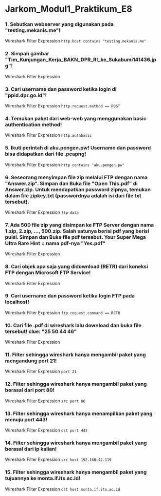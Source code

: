 # Jarkom_Modul1_Praktikum_E8

### 1. Sebutkan webserver yang digunakan pada "testing.mekanis.me"!
Wireshark Filter Expression
``` http.host contains "testing.mekanis.me" ```


### 2. Simpan gambar "Tim_Kunjungan_Kerja_BAKN_DPR_RI_ke_Sukabumi141436.jpg"!
Wireshark Filter Expression

### 3. Cari username dan password ketika login di "ppid.dpr.go.id"!
Wireshark Filter Expression
``` http.request.method == POST ```

### 4. Temukan paket dari web-web yang menggunakan basic authentication method!
Wireshark Filter Expression
``` http.authbasic ```

### 5. Ikuti perintah di aku.pengen.pw! Username dan password bisa didapatkan dari file .pcapng!
Wireshark Filter Expression
``` http contains "aku.pengen.pw" ```

### 6. Seseorang menyimpan file zip melalui FTP dengan nama "Answer.zip". Simpan dan Buka file "Open This.pdf" di Answer.zip. Untuk mendapatkan password zipnya, temukan dalam file zipkey.txt (passwordnya adalah isi dari file txt tersebut).
Wireshark Filter Expression
``` ftp-data ```

### 7. Ada 500 file zip yang disimpan ke FTP Server dengan nama 1.zip, 2.zip, ..., 500.zip. Salah satunya berisi pdf yang berisi puisi. Simpan dan Buka file pdf tersebut. Your Super Mega Ultra Rare Hint = nama pdf-nya "Yes.pdf"
Wireshark Filter Expression

### 8. Cari objek apa saja yang didownload (RETR) dari koneksi FTP dengan Microsoft FTP Service!
Wireshark Filter Expression

### 9. Cari username dan password ketika login FTP pada localhost!
Wireshark Filter Expression
``` ftp.request.command == RETR ```

### 10. Cari file .pdf di wireshark lalu download dan buka file tersebut! clue: "25 50 44 46"
Wireshark Filter Expression

### 11. Filter sehingga wireshark hanya mengambil paket yang mengandung port 21!
Wireshark Filter Expression
``` port 21 ```

### 12. Filter sehingga wireshark hanya mengambil paket yang berasal dari port 80!
Wireshark Filter Expression
``` src port 80 ```

### 13. Filter sehingga wireshark hanya menampilkan paket yang menuju port 443!
Wireshark Filter Expression
``` dst port 443 ```

### 14. Filter sehingga wireshark hanya mengambil paket yang berasal dari ip kalian!
Wireshark Filter Expression
``` src host 192.168.42.119 ```

### 15. Filter sehingga wireshark hanya mengambil paket yang tujuannya ke monta.if.its.ac.id!
Wireshark Filter Expression
``` dst host monta.if.its.ac.id ```

